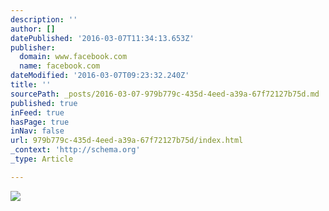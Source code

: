 ```yaml
---
description: ''
author: []
datePublished: '2016-03-07T11:34:13.653Z'
publisher:
  domain: www.facebook.com
  name: facebook.com
dateModified: '2016-03-07T09:23:32.240Z'
title: ''
sourcePath: _posts/2016-03-07-979b779c-435d-4eed-a39a-67f72127b75d.md
published: true
inFeed: true
hasPage: true
inNav: false
url: 979b779c-435d-4eed-a39a-67f72127b75d/index.html
_context: 'http://schema.org'
_type: Article

---
```

![](https://scontent-lhr3-1.xx.fbcdn.net/hphotos-xfp1/v/t1.0-9/12573890_714620288675551_5586495080434196603_n.jpg?oh=c50699b69de85a9e6a2fe9e24e545df0&oe=5793BD4D)